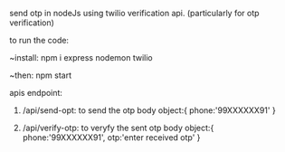 send otp in nodeJs using twilio verification api. (particularly for otp verification)


to run the code:

~install: npm i express nodemon twilio

~then: npm start


apis endpoint:

1. /api/send-opt: to send the otp
body object:{
    phone:'99XXXXXX91'
}

2. /api/verify-otp: to veryfy the sent otp
body object:{
    phone:'99XXXXXX91',
    otp:'enter received otp'
}

